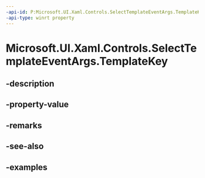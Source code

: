 ```yaml
---
-api-id: P:Microsoft.UI.Xaml.Controls.SelectTemplateEventArgs.TemplateKey
-api-type: winrt property
---
```


# Microsoft.UI.Xaml.Controls.SelectTemplateEventArgs.TemplateKey

<!--
public string TemplateKey { get; set; }
-->


## -description

## -property-value

## -remarks

## -see-also

## -examples


